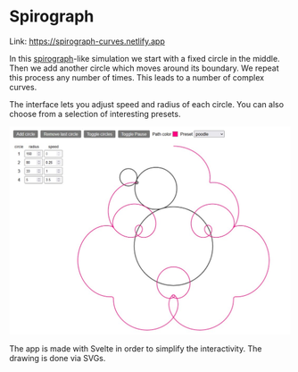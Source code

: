 # Spirograph

Link: https://spirograph-curves.netlify.app

In this [spirograph](https://en.wikipedia.org/wiki/Spirograph)-like simulation we start with a fixed circle in the middle. Then we add another circle which moves around its boundary. We repeat this process any number of times. This leads to a number of complex curves.

The interface lets you adjust speed and radius of each circle. You can also choose from a selection of interesting presets.

![screenshot](screenshot.jpg)

The app is made with Svelte in order to simplify the interactivity. The drawing is done via SVGs.